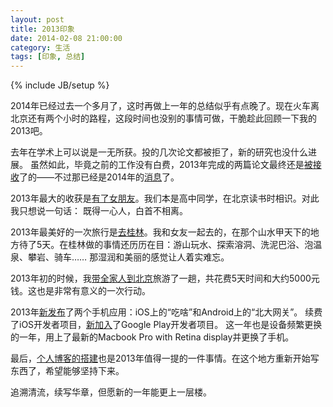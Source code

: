 ```yaml
---
layout: post
title: 2013印象
date: 2014-02-08 21:00:00
category: 生活
tags: [印象, 总结]
---
```

{% include JB/setup %}

2014年已经过去一个多月了，这时再做上一年的总结似乎有点晚了。现在火车离北京还有两个小时的路程，这段时间也没别的事情可做，干脆趁此回顾一下我的2013吧。

<!--more-->
去年在学术上可以说是一无所获。投的几次论文都被拒了，新的研究也没什么进展。
虽然如此，毕竟之前的工作没有白费，2013年完成的两篇论文最终还是[被接收](http://blog.shengbin.me/posts/first-accepted-paper/)了的——不过那已经是2014年的[消息](http://blog.shengbin.me/posts/another-paper-accepted/)了。

2013年最大的收获是[有了女朋友](http://blog.shengbin.me/tags.html#Girl-ref)。我们本是高中同学，在北京读书时相识。对此我只想说一句话：
既得一心人，白首不相离。

2013年最美好的一次旅行是[去桂林](http://blog.shengbin.me/posts/go-to-guilin/)。我和女友一起去的，在那个山水甲天下的地方待了5天。在桂林做的事情还历历在目：游山玩水、探索溶洞、洗泥巴浴、泡温泉、攀岩、骑车……
那湿润和美丽的感觉让人着实难忘。

2013年初的时候，我[带全家人到北京](http://blog.shengbin.me/posts/spend-money-for-my-family/)旅游了一趟，共花费5天时间和大约5000元钱。这也是非常有意义的一次行动。

2013年[新发布](http://blog.shengbin.me/posts/show-up-the-mobile-apps-i-published/)了两个手机应用：iOS上的“吃啥”和Android上的“北大网关”。
续费了iOS开发者项目，[新加入](http://blog.shengbin.me/posts/join-the-google-play-developer-program/)了Google Play开发者项目。
这一年也是设备频繁更换的一年，用上了最新的Macbook Pro with Retina display并更换了手机。

最后，[个人博客的搭建](http://blog.shengbin.me/posts/build-this-static-blog-site-with-jekyll-and-github-pages/)也是2013年值得一提的一件事情。在这个地方重新开始写东西了，希望能够坚持下来。

追溯清流，续写华章，但愿新的一年能更上一层楼。
